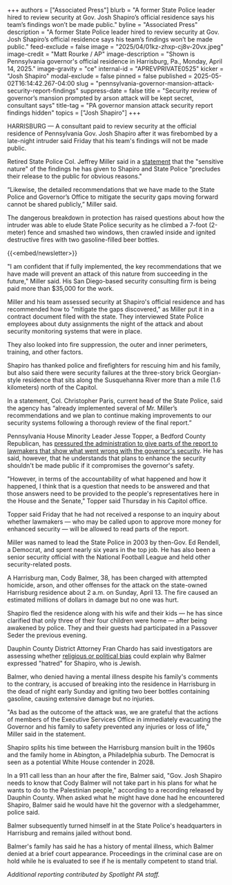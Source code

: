 +++
authors = ["Associated Press"]
blurb = "A former State Police leader hired to review security at Gov. Josh Shapiro’s official residence says his team’s findings won’t be made public."
byline = "Associated Press"
description = "A former State Police leader hired to review security at Gov. Josh Shapiro’s official residence says his team’s findings won’t be made public."
feed-exclude = false
image = "2025/04/01kz-zhxp-cj8v-20vx.jpeg"
image-credit = "Matt Rourke / AP"
image-description = "Shown is Pennsylvania governor's official residence in Harrisburg, Pa., Monday, April 14, 2025."
image-gravity = "ce"
internal-id = "APREVPRIVATE0525"
kicker = "Josh Shapiro"
modal-exclude = false
pinned = false
published = 2025-05-02T16:14:42.267-04:00
slug = "pennsylvania-governor-mansion-attack-security-report-findings"
suppress-date = false
title = "Security review of governor’s mansion prompted by arson attack will be kept secret, consultant says"
title-tag = "PA governor mansion attack security report findings hidden"
topics = ["Josh Shapiro"]
+++

HARRISBURG — A consultant paid to review security at the official residence of Pennsylvania Gov. Josh Shapiro after it was firebombed by a late-night intruder said Friday that his team&#39;s findings will not be made public.

Retired State Police Col. Jeffrey Miller said in a <a href="https://www.jeffreymillerconsulting.com/governors-residence-assessment">statement</a> that the &#34;sensitive nature&#34; of the findings he has given to Shapiro and State Police &#34;precludes their release to the public for obvious reasons.&#34;

“Likewise, the detailed recommendations that we have made to the State Police and Governor’s Office to mitigate the security gaps moving forward cannot be shared publicly,” Miller said.

The dangerous breakdown in protection has raised questions about how the intruder was able to elude State Police security as he climbed a 7-foot (2-meter) fence and smashed two windows, then crawled inside and ignited destructive fires with two gasoline-filled beer bottles.

{{<embed/newsletter>}}

&#34;I am confident that if fully implemented, the key recommendations that we have made will prevent an attack of this nature from succeeding in the future,&#34; Miller said. His San Diego-based security consulting firm is being paid more than $35,000 for the work.

Miller and his team assessed security at Shapiro&#39;s official residence and has recommended how to &#34;mitigate the gaps discovered,&#34; as Miller put it in a contract document filed with the state. They interviewed State Police employees about duty assignments the night of the attack and about security monitoring systems that were in place.

They also looked into fire suppression, the outer and inner perimeters, training, and other factors.

Shapiro has thanked police and firefighters for rescuing him and his family, but also said there were security failures at the three-story brick Georgian-style residence that sits along the Susquehanna River more than a mile (1.6 kilometers) north of the Capitol.

In a statement, Col. Christopher Paris, current head of the State Police, said the agency has “already implemented several of Mr. Miller’s recommendations and we plan to continue making improvements to our security systems following a thorough review of the final report.”

Pennsylvania House Minority Leader Jesse Topper, a Bedford County Republican, has <a href="https://www.spotlightpa.org/news/2025/05/pennsylvania-governor-home-security-failure-investigation-jesse-topper/">pressured the administration to give parts of the report to lawmakers that show what went wrong with the governor&#39;s security</a>. He has said, however, that he understands that plans to enhance the security shouldn&#39;t be made public if it compromises the governor&#39;s safety.

&#34;However, in terms of the accountability of what happened and how it happened, I think that is a question that needs to be answered and that those answers need to be provided to the people&#39;s representatives here in the House and the Senate,&#34; Topper said Thursday in his Capitol office.

Topper said Friday that he had not received a response to an inquiry about whether lawmakers — who may be called upon to approve more money for enhanced security — will be allowed to read parts of the report.

Miller was named to lead the State Police in 2003 by then-Gov. Ed Rendell, a Democrat, and spent nearly six years in the top job. He has also been a senior security official with the National Football League and held other security-related posts.

A Harrisburg man, Cody Balmer, 38, has been charged with attempted homicide, arson, and other offenses for the attack on the state-owned Harrisburg residence about 2 a.m. on Sunday, April 13. The fire caused an estimated millions of dollars in damage but no one was hurt.

Shapiro fled the residence along with his wife and their kids — he has since clarified that only three of their four children were home — after being awakened by police. They and their guests had participated in a Passover Seder the previous evening.

Dauphin County District Attorney Fran Chardo has said investigators are assessing whether <a href="https://www.spotlightpa.org/news/2025/04/pennsylvania-governor-residence-fire-hate-crime/">religious or political bias</a> could explain why Balmer expressed &#34;hatred&#34; for Shapiro, who is Jewish.

Balmer, who denied having a mental illness despite his family&#39;s comments to the contrary, is accused of breaking into the residence in Harrisburg in the dead of night early Sunday and igniting two beer bottles containing gasoline, causing extensive damage but no injuries.

&#34;As bad as the outcome of the attack was, we are grateful that the actions of members of the Executive Services Office in immediately evacuating the Governor and his family to safety prevented any injuries or loss of life,&#34; Miller said in the statement.

Shapiro splits his time between the Harrisburg mansion built in the 1960s and the family home in Abington, a Philadelphia suburb. The Democrat is seen as a potential White House contender in 2028.

In a 911 call less than an hour after the fire, Balmer said, &#34;Gov. Josh Shapiro needs to know that Cody Balmer will not take part in his plans for what he wants to do to the Palestinian people,&#34; according to a recording released by Dauphin County. When asked what he might have done had he encountered Shapiro, Balmer said he would have hit the governor with a sledgehammer, police said.

Balmer subsequently turned himself in at the State Police&#39;s headquarters in Harrisburg and remains jailed without bond.

Balmer&#39;s family has said he has a history of mental illness, which Balmer denied at a brief court appearance. Proceedings in the criminal case are on hold while he is evaluated to see if he is mentally competent to stand trial.

<em>Additional reporting contributed by Spotlight PA staff.</em>

